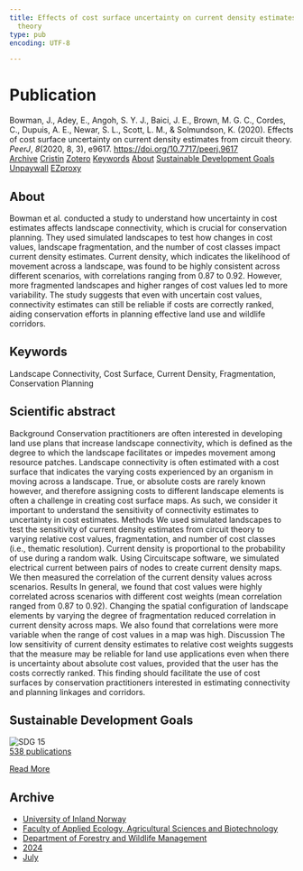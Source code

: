 ```yaml
---
title: Effects of cost surface uncertainty on current density estimates from circuit
  theory
type: pub
encoding: UTF-8

---
```

<h1>Publication</h1>
<article id="csl-bib-container-G9SADAD7" class="csl-bib-container">
  <div class="csl-bib-body"> <div class="csl-entry">Bowman, J., Adey, E., Angoh, S. Y. J., Baici, J. E., Brown, M. G. C., Cordes, C., Dupuis, A. E., Newar, S. L., Scott, L. M., &#38; Solmundson, K. (2020). Effects of cost surface uncertainty on current density estimates from circuit theory. <i>PeerJ</i>, <i>8</i>(2020, 8, 3), e9617. <a href="https://doi.org/10.7717/peerj.9617">https://doi.org/10.7717/peerj.9617</a></div> </div>
  <div class="csl-bib-buttons">
    <a href="#taxonomy-article-G9SADAD7" alt="archive" class="csl-bib-button">Archive</a>
    <a href="https://app.cristin.no/results/show.jsf?id=2280729" alt="Cristin" class="csl-bib-button">Cristin</a>
    <a href="http://zotero.org/groups/5881554/items/G9SADAD7" alt="Zotero" class="csl-bib-button">Zotero</a>
    <a href="#keywords-article-G9SADAD7" alt="keywords" class="csl-bib-button">Keywords</a>
    <a href="#about-article-G9SADAD7" alt="about_pub" class="csl-bib-button">About</a>
    <a href="#sdg-article-G9SADAD7" alt="sdg" class="csl-bib-button">Sustainable Development Goals</a>
    <a href="https://peerj.com/articles/9617.pdf" alt="Unpaywall" class="csl-bib-button">Unpaywall</a>
    <a href="https://peerj.com/articles/9617.pdf" alt="EZproxy" class="csl-bib-button">EZproxy</a>
  </div>
  <div id="csl-bib-meta-container-G9SADAD7"></div>
</article>
<div id="csl-bib-meta-G9SADAD7" class="csl-bib-meta">
  <article id="about-article-G9SADAD7" class="about_pub-article">
    <h1>About</h1>
    Bowman et al. conducted a study to understand how uncertainty in cost estimates affects landscape connectivity, which is crucial for conservation planning. They used simulated landscapes to test how changes in cost values, landscape fragmentation, and the number of cost classes impact current density estimates. Current density, which indicates the likelihood of movement across a landscape, was found to be highly consistent across different scenarios, with correlations ranging from 0.87 to 0.92. However, more fragmented landscapes and higher ranges of cost values led to more variability. The study suggests that even with uncertain cost values, connectivity estimates can still be reliable if costs are correctly ranked, aiding conservation efforts in planning effective land use and wildlife corridors.
  </article>
  <article id="keywords-article-G9SADAD7" class="keywords-article">
    <h1>Keywords</h1>
    Landscape Connectivity, Cost Surface, Current Density, Fragmentation, Conservation Planning
  </article>
  <article id="abstract-article-G9SADAD7" class="abstract-article">
    <h1>Scientific abstract</h1>
    Background Conservation practitioners are often interested in developing land use plans that increase landscape connectivity, which is defined as the degree to which the landscape facilitates or impedes movement among resource patches. Landscape connectivity is often estimated with a cost surface that indicates the varying costs experienced by an organism in moving across a landscape. True, or absolute costs are rarely known however, and therefore assigning costs to different landscape elements is often a challenge in creating cost surface maps. As such, we consider it important to understand the sensitivity of connectivity estimates to uncertainty in cost estimates. Methods We used simulated landscapes to test the sensitivity of current density estimates from circuit theory to varying relative cost values, fragmentation, and number of cost classes (i.e., thematic resolution). Current density is proportional to the probability of use during a random walk. Using Circuitscape software, we simulated electrical current between pairs of nodes to create current density maps. We then measured the correlation of the current density values across scenarios. Results In general, we found that cost values were highly correlated across scenarios with different cost weights (mean correlation ranged from 0.87 to 0.92). Changing the spatial configuration of landscape elements by varying the degree of fragmentation reduced correlation in current density across maps. We also found that correlations were more variable when the range of cost values in a map was high. Discussion The low sensitivity of current density estimates to relative cost weights suggests that the measure may be reliable for land use applications even when there is uncertainty about absolute cost values, provided that the user has the costs correctly ranked. This finding should facilitate the use of cost surfaces by conservation practitioners interested in estimating connectivity and planning linkages and corridors.
  </article>
  <article id="sdg-article-G9SADAD7" class="sdg-article">
    <h1>Sustainable Development Goals</h1>
    <div class="sdg-container"><div id="sdg15" class="sdg">
        <img src="{{< params subfolder >}}images/sdg/sdg15_en.png" class="image" alt="SDG 15">
        <div class="sdg-overlay">
          <a href="/en/archive/?key=?sdg=15#archive" class="sdg-publication-count"><span>538</span> publications</a>
          <p><a href="https://sdgs.un.org/goals/goal15" class="sdg-read-more">Read More</a></p>
        </div>
      </div></div>
  </article>
  <article id="taxonomy-article-G9SADAD7" class="taxonomy-article">
    <h1>Archive</h1>
    <ul>
      <li>
        <a href="/en/archive/?key=3DCRN523">University of Inland Norway</a>
      </li>
      <li>
        <a href="/en/archive/?key=T77LXH6D">Faculty of Applied Ecology, Agricultural Sciences and Biotechnology</a>
      </li>
      <li>
        <a href="/en/archive/?key=7TRARPE3">Department of Forestry and Wildlife Management</a>
      </li>
      <li>
        <a href="/en/archive/?key=A4XX8HDP">2024</a>
      </li>
      <li>
        <a href="/en/archive/?key=XQSCGFIL">July</a>
      </li>
    </ul>
  </article>
</div>
